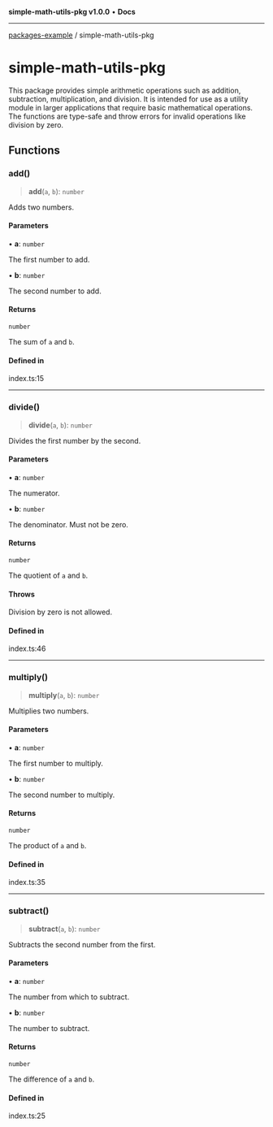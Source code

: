 **simple-math-utils-pkg v1.0.0** • **Docs**

***

[packages-example](../README.md) / simple-math-utils-pkg

# simple-math-utils-pkg

This package provides simple arithmetic operations such as addition, subtraction,
multiplication, and division. It is intended for use as a utility module in larger applications that require
basic mathematical operations. The functions are type-safe and throw errors for invalid operations like division by zero.

## Functions

### add()

> **add**(`a`, `b`): `number`

Adds two numbers.

#### Parameters

• **a**: `number`

The first number to add.

• **b**: `number`

The second number to add.

#### Returns

`number`

The sum of `a` and `b`.

#### Defined in

index.ts:15

***

### divide()

> **divide**(`a`, `b`): `number`

Divides the first number by the second.

#### Parameters

• **a**: `number`

The numerator.

• **b**: `number`

The denominator. Must not be zero.

#### Returns

`number`

The quotient of `a` and `b`.

#### Throws

Division by zero is not allowed.

#### Defined in

index.ts:46

***

### multiply()

> **multiply**(`a`, `b`): `number`

Multiplies two numbers.

#### Parameters

• **a**: `number`

The first number to multiply.

• **b**: `number`

The second number to multiply.

#### Returns

`number`

The product of `a` and `b`.

#### Defined in

index.ts:35

***

### subtract()

> **subtract**(`a`, `b`): `number`

Subtracts the second number from the first.

#### Parameters

• **a**: `number`

The number from which to subtract.

• **b**: `number`

The number to subtract.

#### Returns

`number`

The difference of `a` and `b`.

#### Defined in

index.ts:25
